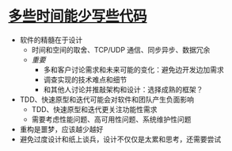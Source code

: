 # [多些时间能少写些代码](https://coolshell.cn/articles/5686.html)

- 软件的精髓在于设计
  - 时间和空间的取舍、TCP/UDP 通信、同步异步、数据冗余
  - *重要*
    - 多和客户讨论需求和未来可能的变化：避免边开发边加需求
    - 调查实现的技术难点和细节
    - 和其他人讨论并推敲架构和设计：选择成熟的框架？
- TDD、快速原型和迭代可能会对软件和团队产生负面影响
  - TDD、快速原型和迭代更关注功能性需求
  - 需要考虑性能问题、高可用性问题、系统维护性问题
- 重构是噩梦，应该越少越好
- 避免过度设计和纸上谈兵，设计不仅仅是太累和思考，还需要尝试
